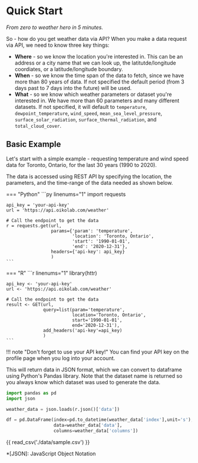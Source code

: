 # Quick Start

*From zero to weather hero in 5 minutes.*

So - how do you get weather data via API? When you make a data request via API, we need to know three key things:

* **Where** - so we know the location you're interested in. This can be an address or a city name that we can look up, the latitutde/longitude coordiates, or a latitude/longitude boundary. 
* **When** - so we know the time span of the data to fetch, since we have more than 80 years of data. If not specified the default period (from 3 days past to 7 days into the future) will be used.
* **What** - so we know which weather parameters or dataset you're interested in. We have more than 60 parameters and many different datasets. If not specified, it will default to `temperature`, `dewpoint_temperature`, `wind_speed`, `mean_sea_level_pressure`, `surface_solar_radiation`, `surface_thermal_radiation`, and `total_cloud_cover`.

## Basic Example 
Let's start with a simple example - requesting temperature and wind speed data for Toronto, Ontario, for the last 30 years (1990 to 2020). 

The data is accessed using REST API by specifying the location, the parameters, and the time-range of the data needed as shown below.

=== "Python"
    ```py linenums="1"
    import requests 
    
    api_key = 'your-api-key'
    url = 'https://api.oikolab.com/weather'

    # Call the endpoint to get the data
    r = requests.get(url,
                     params={'param': 'temperature',
                             'location': 'Toronto, Ontario',
                             'start': '1990-01-01',
                             'end': '2020-12-31'},
                     headers={'api-key': api_key}
                     )
    ```

=== "R"
    ```r linenums="1"
    library(httr)
     
    api_key <- 'your-api-key'
    url <- 'https://api.oikolab.com/weather'
    
    # Call the endpoint to get the data
    result <- GET(url,
                  query=list(param='temperature',
                             location='Toronto, Ontario',
                             start='1990-01-01',
                             end='2020-12-31'),
                  add_headers('api-key'=api_key)
                  )
    ```

!!! note "Don't forget to use your API key!"
    You can find your API key on the profile page when you log into your account.

This will return data in JSON format, which we can convert to dataframe using Python's Pandas library. Note that the dataset name is returned so you always know which dataset was used to generate the data.

```py linenums="1"
import pandas as pd
import json

weather_data = json.loads(r.json()['data'])

df = pd.DataFrame(index=pd.to_datetime(weather_data['index'],unit='s'),
                  data=weather_data['data'],
                  columns=weather_data['columns'])
```

{{ read_csv('./data/sample.csv') }}

*[JSON]: JavaScript Object Notation
